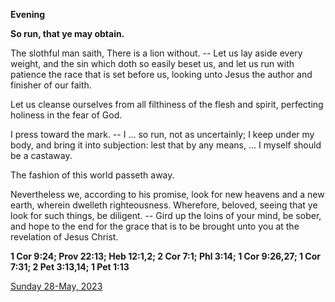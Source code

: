 **Evening**

**So run, that ye may obtain.**
 
The slothful man saith, There is a lion without. -- Let us lay aside every weight, and the sin which doth so easily beset us, and let us run with patience the race that is set before us, looking unto Jesus the author and finisher of our faith.
 
Let us cleanse ourselves from all filthiness of the flesh and spirit, perfecting holiness in the fear of God.
 
I press toward the mark. -- I ... so run, not as uncertainly; I keep under my body, and bring it into subjection: lest that by any means, ... I myself should be a castaway.
 
The fashion of this world passeth away.
 
Nevertheless we, according to his promise, look for new heavens and a new earth, wherein dwelleth righteousness. Wherefore, beloved, seeing that ye look for such things, be diligent. -- Gird up the loins of your mind, be sober, and hope to the end for the grace that is to be brought unto you at the revelation of Jesus Christ.  

**1 Cor 9:24; Prov 22:13; Heb 12:1,2; 2 Cor 7:1; Phl 3:14; 1 Cor 9:26,27; 1 Cor 7:31; 2 Pet 3:13,14; 1 Pet 1:13**

[Sunday 28-May, 2023](https://t.me/daily_light)
